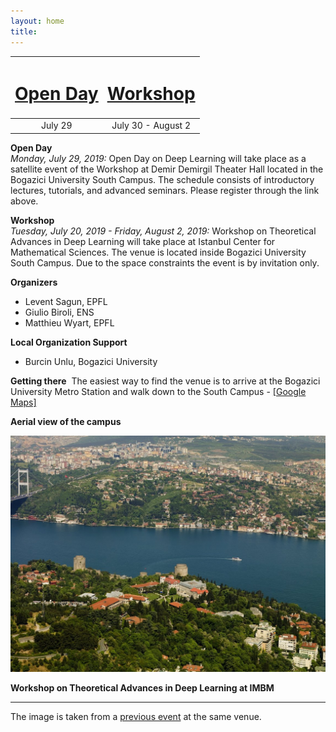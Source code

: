 ```yaml
---
layout: home
title: 
---  
```


<table>
    <thead>
        <tr>
            <th align="center">
                <a href="open-day"><h1>Open Day</h1></a>
            </th>
            <th align="center">
                <a href="workshop"><h1>Workshop</h1></a>
            </th>
        </tr>
    </thead>
    <tbody>
        <tr>
            <td align="center">July 29</td>
            <td align="center">July 30 - August 2</td>
        </tr>
    </tbody>
</table>

__Open Day__    
_Monday, July 29, 2019:_ Open Day on Deep Learning will take place as a satellite event of the Workshop at Demir Demirgil Theater Hall located in the Bogazici University South Campus. The schedule consists of introductory lectures, tutorials, and advanced seminars. Please register through the link above.

**Workshop**    
_Tuesday, July 20, 2019 - Friday, August 2, 2019:_ Workshop on Theoretical Advances in Deep Learning will take place at Istanbul Center for Mathematical Sciences. The venue is located inside Bogazici University South Campus. Due to the space constraints the event is by invitation only.

**Organizers** 
- Levent Sagun, EPFL
- Giulio Biroli, ENS
- Matthieu Wyart, EPFL  

**Local Organization Support**  
- Burcin Unlu, Bogazici University
<!-- - Burçin Ünlü, Bogazici University -->

**Getting there**  
The easiest way to find the venue is to arrive at the Bogazici University Metro Station and walk down to the South Campus - [[Google Maps]](https://goo.gl/maps/ZQLEFxjGaCWjDg3e9)  

**Aerial view of the campus**   

![IMBM](/assets/images/Bogazici_Aerial_View.jpg)

**Workshop on Theoretical Advances in Deep Learning at IMBM**

--- 

The image is taken from a [previous event](http://imbm.org.tr/HSpin15/HSpin15.html) at the same venue.
